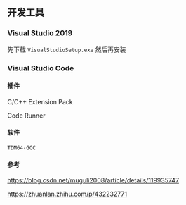 ## 开发工具

### Visual Studio 2019

先下载 `VisualStudioSetup.exe` 然后再安装

### Visual Studio Code

#### 插件

C/C++ Extension Pack

Code Runner

#### 软件

`TDM64-GCC`

#### 参考

https://blog.csdn.net/muguli2008/article/details/119935747

https://zhuanlan.zhihu.com/p/432232771
